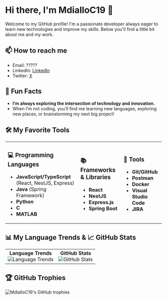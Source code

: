 # Hi there, I'm MdialloC19 👋

Welcome to my GitHub profile! I'm a passionate developer always eager to learn new technologies and improve my skills. Below you'll find a little bit about me and my work.

## 📫 How to reach me
- Email: ?????
- LinkedIn: [LinkedIn](https://www.linkedin.com/in/moussa-diallo2022/)
- Twitter: [X](https://x.com/mosikasika_c19)
## 🚀 Fun Facts  

- **I’m always exploring the intersection of technology and innovation.**  
- When I’m not coding, you’ll find me learning new languages, exploring new places, or brainstorming my next big project!  

## 🛠️ My Favorite Tools  

<table>
  <tr>
    <td>
      <h3>💻 Programming Languages</h3>
      <ul>
        <li><strong>JavaScript/TypeScript</strong> (React, NestJS, Express)</li>
        <li><strong>Java</strong> (Spring Framework)</li>
        <li><strong>Python</strong></li>
        <li><strong>C</strong></li>
        <li><strong>MATLAB</strong></li>
      </ul>
    </td>
    <td>
      <h3>📚 Frameworks & Libraries</h3>
      <ul>
        <li><strong>React</strong></li>
        <li><strong>NestJS</strong></li>
        <li><strong>Express.js</strong></li>
        <li><strong>Spring Boot</strong></li>
      </ul>
    </td>
    <td>
      <h3>🔧 Tools</h3>
      <ul>
        <li><strong>Git/GitHub</strong></li>
        <li><strong>Postman</strong></li>
        <li><strong>Docker</strong></li>
        <li><strong>Visual Studio Code</strong></li>
        <li><strong>JIRA</strong></li>
      </ul>
    </td>
  </tr>
</table>

## 📊 My Language Trends & 📈 GitHub Stats  
<table>
  <tr>
    <td align="center">
      <b>Language Trends</b><br>
      <img src="https://api.githubtrends.io/user/svg/MdialloC19/langs?time_range=one_year&use_percent=True&theme=bright_lights" alt="Language Trends">
    </td>
    <td align="center">
      <b>GitHub Stats</b><br>
      <img src="https://github-readme-stats.vercel.app/api?username=MdialloC19&show_icons=true&theme=radical" alt="GitHub Stats">
    </td>
  </tr>
</table>

## 🏆 GitHub Trophies
![MdialloC19's GitHub trophies](https://github-profile-trophy.vercel.app/?username=MdialloC19&theme=radical)
